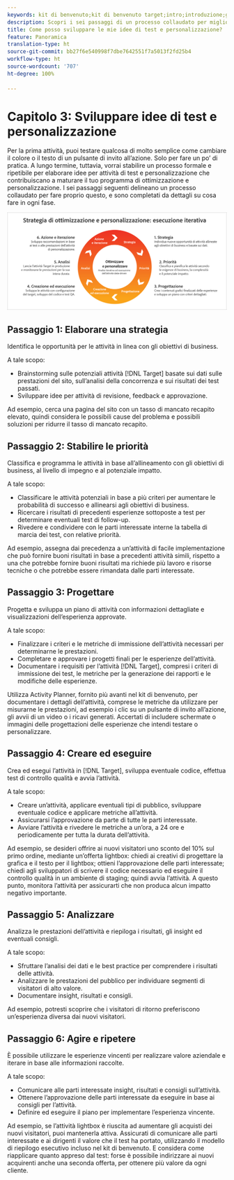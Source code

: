 ```yaml
---
keywords: kit di benvenuto;kit di benvenuto target;intro;introduzione;guida introduttiva
description: Scopri i sei passaggi di un processo collaudato per migliorare le idee di test e personalizzazione prima di creare attività in Adobe Target.
title: Come posso sviluppare le mie idee di test e personalizzazione?
feature: Panoramica
translation-type: ht
source-git-commit: bb27f6e540998f7dbe7642551f7a5013f2fd25b4
workflow-type: ht
source-wordcount: '707'
ht-degree: 100%

---
```



# Capitolo 3: Sviluppare idee di test e personalizzazione

Per la prima attività, puoi testare qualcosa di molto semplice come cambiare il colore o il testo di un pulsante di invito all’azione. Solo per fare un po’ di pratica. A lungo termine, tuttavia, vorrai stabilire un processo formale e ripetibile per elaborare idee per attività di test e personalizzazione che contribuiscano a maturare il tuo programma di ottimizzazione e personalizzazione. I sei passaggi seguenti delineano un processo collaudato per fare proprio questo, e sono completati da dettagli su cosa fare in ogni fase.

![Diagramma di esecuzione iterativa della strategia di ottimizzazione e personalizzazione](/help/c-intro/assets/six-steps.png)

## Passaggio 1: Elaborare una strategia

Identifica le opportunità per le attività in linea con gli obiettivi di business.

A tale scopo:

* Brainstorming sulle potenziali attività [!DNL Target] basate sui dati sulle prestazioni del sito, sull’analisi della concorrenza e sui risultati dei test passati.
* Sviluppare idee per attività di revisione, feedback e approvazione.

Ad esempio, cerca una pagina del sito con un tasso di mancato recapito elevato, quindi considera le possibili cause del problema e possibili soluzioni per ridurre il tasso di mancato recapito.

## Passaggio 2: Stabilire le priorità

Classifica e programma le attività in base all’allineamento con gli obiettivi di business, al livello di impegno e al potenziale impatto.

A tale scopo:

* Classificare le attività potenziali in base a più criteri per aumentare le probabilità di successo e allinearsi agli obiettivi di business.
* Ricercare i risultati di precedenti esperienze sottoposte a test per determinare eventuali test di follow-up.
* Rivedere e condividere con le parti interessate interne la tabella di marcia dei test, con relative priorità.

Ad esempio, assegna dai precedenza a un’attività di facile implementazione che può fornire buoni risultati in base a precedenti attività simili, rispetto a una che potrebbe fornire buoni risultati ma richiede più lavoro e risorse tecniche o che potrebbe essere rimandata dalle parti interessate.

## Passaggio 3: Progettare

Progetta e sviluppa un piano di attività con informazioni dettagliate e visualizzazioni dell’esperienza approvate.

A tale scopo:

* Finalizzare i criteri e le metriche di immissione dell’attività necessari per determinarne le prestazioni.
* Completare e approvare i progetti finali per le esperienze dell’attività.
* Documentare i requisiti per l’attività [!DNL Target], compresi i criteri di immissione dei test, le metriche per la generazione dei rapporti e le modifiche delle esperienze.

Utilizza Activity Planner, fornito più avanti nel kit di benvenuto, per documentare i dettagli dell’attività, comprese le metriche da utilizzare per misurarne le prestazioni, ad esempio i clic su un pulsante di invito all’azione, gli avvii di un video o i ricavi generati. Accertati di includere schermate o immagini delle progettazioni delle esperienze che intendi testare o personalizzare.

## Passaggio 4: Creare ed eseguire

Crea ed esegui l’attività in [!DNL Target], sviluppa eventuale codice, effettua test di controllo qualità e avvia l’attività.

A tale scopo:

* Creare un’attività, applicare eventuali tipi di pubblico, sviluppare eventuale codice e applicare metriche all’attività.
* Assicurarsi l’approvazione da parte di tutte le parti interessate.
* Avviare l’attività e rivedere le metriche a un’ora, a 24 ore e periodicamente per tutta la durata dell’attività.

Ad esempio, se desideri offrire ai nuovi visitatori uno sconto del 10% sul primo ordine, mediante un’offerta lightbox: chiedi ai creativi di progettare la grafica e il testo per il lightbox; ottieni l’approvazione delle parti interessate; chiedi agli sviluppatori di scrivere il codice necessario ed eseguire il controllo qualità in un ambiente di staging; quindi avvia l’attività. A questo punto, monitora l’attività per assicurarti che non produca alcun impatto negativo importante.

## Passaggio 5: Analizzare

Analizza le prestazioni dell’attività e riepiloga i risultati, gli insight ed eventuali consigli.

A tale scopo:

* Sfruttare l’analisi dei dati e le best practice per comprendere i risultati delle attività.
* Analizzare le prestazioni del pubblico per individuare segmenti di visitatori di alto valore.
* Documentare insight, risultati e consigli.

Ad esempio, potresti scoprire che i visitatori di ritorno preferiscono un’esperienza diversa dai nuovi visitatori.

## Passaggio 6: Agire e ripetere

È possibile utilizzare le esperienze vincenti per realizzare valore aziendale e iterare in base alle informazioni raccolte.

A tale scopo:

* Comunicare alle parti interessate insight, risultati e consigli sull’attività.
* Ottenere l’approvazione delle parti interessate da eseguire in base ai consigli per l’attività.
* Definire ed eseguire il piano per implementare l’esperienza vincente.

Ad esempio, se l’attività lightbox è riuscita ad aumentare gli acquisti dei nuovi visitatori, puoi mantenerla attiva. Assicurati di comunicare alle parti interessate e ai dirigenti il valore che il test ha portato, utilizzando il modello di riepilogo esecutivo incluso nel kit di benvenuto. E considera come riapplicare quanto appreso dal test: forse è possibile indirizzare ai nuovi acquirenti anche una seconda offerta, per ottenere più valore da ogni cliente.